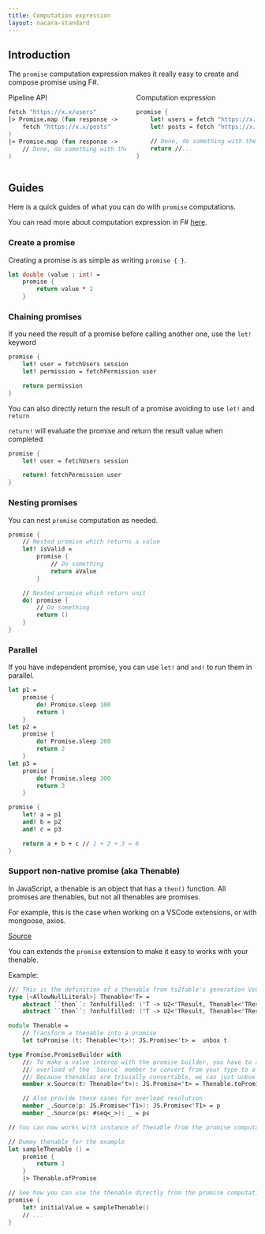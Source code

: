 ```yaml
---
title: Computation expression
layout: nacara-standard
---
```


## Introduction

The `promise` computation expression makes it really easy to create and compose promise using F#.

<div class="columns" date-disable-copy-button="true">
    <div class="column is-half-desktop">

<div class="has-text-centered mb-2 has-text-weight-semibold">Pipeline API</div>

```fsharp
fetch "https://x.x/users"
|> Promise.map (fun response ->
    fetch "https://x.x/posts"
)
|> Promise.map (fun response ->
    // Done, do something with the result
)
```

</div>
    <div class="column is-half-desktop">

<div class="has-text-centered mb-2 has-text-weight-semibold">Computation expression</div>

```fsharp
promise {
    let! users = fetch "https://x.x/users"
    let! posts = fetch "https://x.x/posts"

    // Done, do something with the result
    return //...
}
```

</div>
</div>

## Guides

Here is a quick guides of what you can do with `promise` computations.

You can read more about computation expression in F# [here](https://docs.microsoft.com/en-us/dotnet/fsharp/language-reference/computation-expressions).

### Create a promise

Creating a promise is as simple as writing `promise { }`.

```fsharp
let double (value : int) =
    promise {
        return value * 2
    }
```

### Chaining promises

If you need the result of a promise before calling another one, use the `let!` keyword

```fsharp
promise {
    let! user = fetchUsers session
    let! permission = fetchPermission user

    return permission
}
```

You can also directly return the result of a promise avoiding to use `let!` and `return`

`return!` will evaluate the promise and return the result value when completed

```fsharp
promise {
    let! user = fetchUsers session

    return! fetchPermission user
}
```

### Nesting promises

You can nest `promise` computation as needed.

```fsharp
promise {
    // Nested promise which returns a value
    let! isValid =
        promise {
            // Do something
            return aValue
        }

    // Nested promise which return unit
    do! promise {
        // Do something
        return ()
    }
}
```

### Parallel

If you have independent promise, you can use `let!` and `and!` to run them in parallel.

```fsharp
let p1 =
    promise {
        do! Promise.sleep 100
        return 1
    }
let p2 =
    promise {
        do! Promise.sleep 200
        return 2
    }
let p3 =
    promise {
        do! Promise.sleep 300
        return 3
    }

promise {
    let! a = p1
    and! b = p2
    and! c = p3

    return a + b + c // 1 + 2 + 3 = 6
}
```

### Support non-native promise (aka Thenable)

In JavaScript, a thenable is an object that has a `then()` function. All promises are thenables, but not all thenables are promises.

For example, this is the case when working on a VSCode extensions, or with mongoose, axios.

[Source](https://masteringjs.io/tutorials/fundamentals/thenable)

You can extends the `promise` extension to make it easy to works with your thenable.

Example:

```fsharp
/// This is the definition of a thenable from ts2fable's generation VsCode API
type [<AllowNullLiteral>] Thenable<'T> =
    abstract ``then``: ?onfulfilled: ('T -> U2<'TResult, Thenable<'TResult>>) * ?onrejected: (obj option -> U2<'TResult, Thenable<'TResult>>) -> Thenable<'TResult>
    abstract ``then``: ?onfulfilled: ('T -> U2<'TResult, Thenable<'TResult>>) * ?onrejected: (obj option -> unit) -> Thenable<'TResult>

module Thenable =
    // Transform a thenable into a promise
    let toPromise (t: Thenable<'t>): JS.Promise<'t> =  unbox t

type Promise.PromiseBuilder with
    /// To make a value interop with the promise builder, you have to add an
    /// overload of the `Source` member to convert from your type to a promise.
    /// Because thenables are trivially convertible, we can just unbox them.
    member x.Source(t: Thenable<'t>): JS.Promise<'t> = Thenable.toPromise t

    // Also provide these cases for overload resolution
    member _.Source(p: JS.Promise<'T1>): JS.Promise<'T1> = p
    member _.Source(ps: #seq<_>): _ = ps

// You can now works with instance of Thenable from the promise computation

// Dummy thenable for the example
let sampleThenable () =
    promise {
        return 1
    }
    |> Thenable.ofPromise

// See how you can use the thenable directly from the promise computation
promise {
    let! initialValue = sampleThenable()
    // ...
}
```
